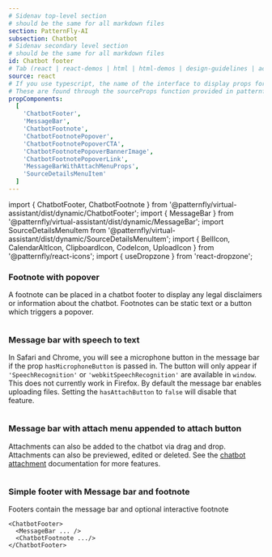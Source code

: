 ```yaml
---
# Sidenav top-level section
# should be the same for all markdown files
section: PatternFly-AI
subsection: Chatbot
# Sidenav secondary level section
# should be the same for all markdown files
id: Chatbot footer
# Tab (react | react-demos | html | html-demos | design-guidelines | accessibility)
source: react
# If you use typescript, the name of the interface to display props for
# These are found through the sourceProps function provided in patternfly-docs.source.js
propComponents:
  [
    'ChatbotFooter',
    'MessageBar',
    'ChatbotFootnote',
    'ChatbotFootnotePopover',
    'ChatbotFootnotePopoverCTA',
    'ChatbotFootnotePopoverBannerImage',
    'ChatbotFootnotePopoverLink',
    'MessageBarWithAttachMenuProps',
    'SourceDetailsMenuItem'
  ]
---
```


import { ChatbotFooter, ChatbotFootnote } from '@patternfly/virtual-assistant/dist/dynamic/ChatbotFooter';
import { MessageBar } from '@patternfly/virtual-assistant/dist/dynamic/MessageBar';
import SourceDetailsMenuItem from '@patternfly/virtual-assistant/dist/dynamic/SourceDetailsMenuItem';
import { BellIcon, CalendarAltIcon, ClipboardIcon, CodeIcon, UploadIcon } from '@patternfly/react-icons';
import { useDropzone } from 'react-dropzone';

### Footnote with popover

A footnote can be placed in a chatbot footer to display any legal disclaimers or information about the chatbot.
Footnotes can be static text or a button which triggers a popover.

```js file="./ChatbotFootnote.tsx"

```

### Message bar with speech to text

In Safari and Chrome, you will see a microphone button in the message bar if the prop `hasMicrophoneButton` is passed in. The button will only appear if `'SpeechRecognition'` or `'webkitSpeechRecognition'` are available in `window`. This does not currently work in Firefox. By default the message bar enables uploading files. Setting the `hasAttachButton` to `false` will disable that feature.

```js file="./ChatbotMessageBar.tsx"

```

### Message bar with attach menu appended to attach button

Attachments can also be added to the chatbot via drag and drop. Attachments can also be previewed, edited or deleted. See the [chatbot attachment](/patternfly-ai/chatbot/chatbot-attachment) documentation for more features.

```js file="./ChatbotMessageBarAttach.tsx"

```

### Simple footer with Message bar and footnote

Footers contain the message bar and optional interactive footnote

```noLive
<ChatbotFooter>
  <MessageBar ... />
  <ChatbotFootnote .../>
</ChatbotFooter>
```

```js file="./ChatbotFooter.tsx"

```
